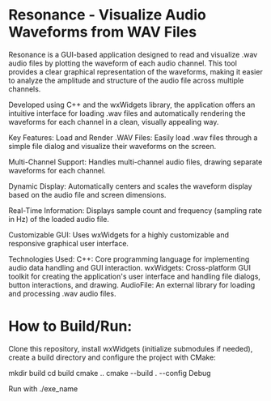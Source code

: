 # Resonance - Visualize Audio Waveforms from WAV Files

Resonance is a GUI-based application designed to read and visualize .wav audio files by plotting the waveform of each audio channel. This tool provides a clear graphical representation of the waveforms, making it easier to analyze the amplitude and structure of the audio file across multiple channels.

Developed using C++ and the wxWidgets library, the application offers an intuitive interface for loading .wav files and automatically rendering the waveforms for each channel in a clean, visually appealing way.


Key Features:
Load and Render .WAV Files: Easily load .wav files through a simple file dialog and visualize their waveforms on the screen.

Multi-Channel Support: Handles multi-channel audio files, drawing separate waveforms for each channel.

Dynamic Display: Automatically centers and scales the waveform display based on the audio file and screen dimensions.

Real-Time Information: Displays sample count and frequency (sampling rate in Hz) of the loaded audio file.

Customizable GUI: Uses wxWidgets for a highly customizable and responsive graphical user interface.


Technologies Used:
C++: Core programming language for implementing audio data handling and GUI interaction.
wxWidgets: Cross-platform GUI toolkit for creating the application's user interface and handling file dialogs, button interactions, and drawing.
AudioFile: An external library for loading and processing .wav audio files.

# How to Build/Run:

Clone this repository, install wxWidgets (initialize submodules if needed), create a build directory and configure the project with CMake:

mkdir build
cd build
cmake ..
cmake --build . --config Debug

Run with ./exe_name
